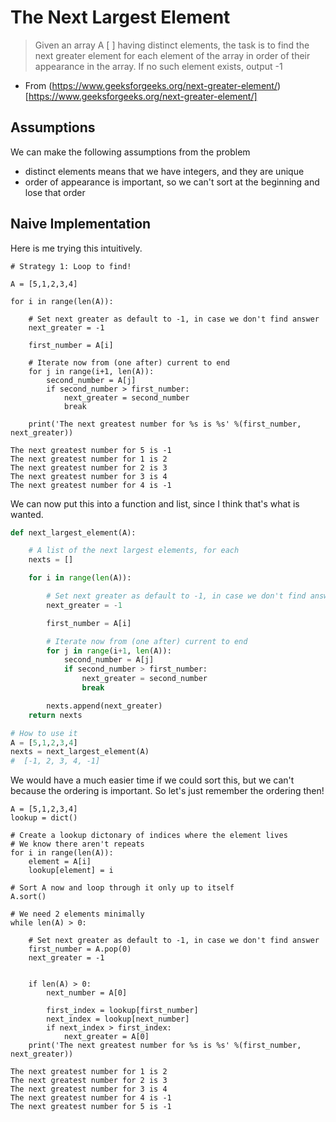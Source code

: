 # The Next Largest Element

> Given an array A [ ] having distinct elements, the task is to find the next greater element for each element of the array in order of their appearance in the array. If no such element exists, output -1

 - From (https://www.geeksforgeeks.org/next-greater-element/)[https://www.geeksforgeeks.org/next-greater-element/]

## Assumptions
We can make the following assumptions from the problem

 - distinct elements means that we have integers, and they are unique
 - order of appearance is important, so we can't sort at the beginning and lose that order

## Naive Implementation
Here is me trying this intuitively.

```
# Strategy 1: Loop to find!

A = [5,1,2,3,4]

for i in range(len(A)):

    # Set next greater as default to -1, in case we don't find answer
    next_greater = -1

    first_number = A[i] 

    # Iterate now from (one after) current to end
    for j in range(i+1, len(A)):
        second_number = A[j]
        if second_number > first_number:
            next_greater = second_number
            break

    print('The next greatest number for %s is %s' %(first_number, next_greater))  
```
```
The next greatest number for 5 is -1
The next greatest number for 1 is 2
The next greatest number for 2 is 3
The next greatest number for 3 is 4
The next greatest number for 4 is -1
```

We can now put this into a function and list, since I think that's what is wanted.

```python
def next_largest_element(A):

    # A list of the next largest elements, for each
    nexts = []

    for i in range(len(A)):

        # Set next greater as default to -1, in case we don't find answer
        next_greater = -1

        first_number = A[i] 

        # Iterate now from (one after) current to end
        for j in range(i+1, len(A)):
            second_number = A[j]
            if second_number > first_number:
                next_greater = second_number
                break

        nexts.append(next_greater)
    return nexts

# How to use it
A = [5,1,2,3,4]
nexts = next_largest_element(A)
#  [-1, 2, 3, 4, -1]
```

We would have a much easier time if we could sort this, but we can't because the ordering is
important. So let's just remember the ordering then!

```
A = [5,1,2,3,4]
lookup = dict()

# Create a lookup dictonary of indices where the element lives
# We know there aren't repeats
for i in range(len(A)):
    element = A[i]
    lookup[element] = i

# Sort A now and loop through it only up to itself
A.sort()

# We need 2 elements minimally
while len(A) > 0:

    # Set next greater as default to -1, in case we don't find answer
    first_number = A.pop(0)
    next_greater = -1


    if len(A) > 0:
        next_number = A[0]    

        first_index = lookup[first_number]
        next_index = lookup[next_number]
        if next_index > first_index:
            next_greater = A[0]
    print('The next greatest number for %s is %s' %(first_number, next_greater))  
```
```
The next greatest number for 1 is 2
The next greatest number for 2 is 3
The next greatest number for 3 is 4
The next greatest number for 4 is -1
The next greatest number for 5 is -1
```
